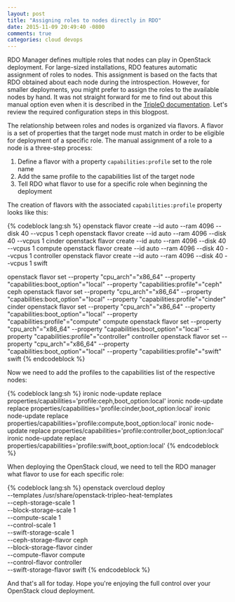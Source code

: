 ```yaml
---
layout: post
title: "Assigning roles to nodes directly in RDO"
date: 2015-11-09 20:49:40 -0800
comments: true
categories: cloud devops
---
```


RDO Manager defines multiple roles that nodes can play in OpenStack deployment. For large-sized installations, RDO features automatic assignment of roles to nodes. This assignment is based on the facts that RDO obtained about each node during the introspection. However, for smaller deployments, you might prefer to assign the roles to the available nodes by hand. It was not straight forward for me to find out about this manual option even when it is described in the [TripleO documentation](http://docs.openstack.org/developer/tripleo-docs/advanced_deployment/profile_matching.html#optional-manually-add-the-profiles-to-the-nodes "TripleO documentation"). Let's review the required configuration steps in this blogpost.

<!-- more -->

The relationship between roles and nodes is organized via flavors. A flavor is a set of properties that the target node must match in order to be eligible for deployment of a specific role. The manual assignment of a role to a node is a three-step process:

1. Define a flavor with a property `capabilities:profile` set to the role name
2. Add the same profile to the capabilities list of the target node
3. Tell RDO what flavor to use for a specific role when beginning the deployment

The creation of flavors with the associated `capabilities:profile` property looks like this:

{% codeblock lang:sh %}
openstack flavor create --id auto --ram 4096 --disk 40 --vcpus 1 ceph
openstack flavor create --id auto --ram 4096 --disk 40 --vcpus 1 cinder
openstack flavor create --id auto --ram 4096 --disk 40 --vcpus 1 compute
openstack flavor create --id auto --ram 4096 --disk 40 --vcpus 1 controller
openstack flavor create --id auto --ram 4096 --disk 40 --vcpus 1 swift

openstack flavor set --property "cpu_arch"="x86_64" --property "capabilities:boot_option"="local" --property "capabilities:profile"="ceph" ceph
openstack flavor set --property "cpu_arch"="x86_64" --property "capabilities:boot_option"="local" --property "capabilities:profile"="cinder" cinder
openstack flavor set --property "cpu_arch"="x86_64" --property "capabilities:boot_option"="local" --property "capabilities:profile"="compute" compute
openstack flavor set --property "cpu_arch"="x86_64" --property "capabilities:boot_option"="local" --property "capabilities:profile"="controller" controller
openstack flavor set --property "cpu_arch"="x86_64" --property "capabilities:boot_option"="local" --property "capabilities:profile"="swift" swift
{% endcodeblock %}

Now we need to add the profiles to the capabilities list of the respective nodes:

{% codeblock lang:sh %}
ironic node-update <node1 UUID here> replace properties/capabilities='profile:ceph,boot_option:local'
ironic node-update <node2 UUID here> replace properties/capabilities='profile:cinder,boot_option:local'
ironic node-update <node3 UUID here> replace properties/capabilities='profile:compute,boot_option:local'
ironic node-update <node4 UUID here> replace properties/capabilities='profile:controller,boot_option:local'
ironic node-update <node5 UUID here> replace properties/capabilities='profile:swift,boot_option:local'
{% endcodeblock %}

When deploying the OpenStack cloud, we need to tell the RDO manager what flavor to use for each specific role:

{% codeblock lang:sh %}
openstack overcloud deploy \
--templates /usr/share/openstack-tripleo-heat-templates \
--ceph-storage-scale 1 \
--block-storage-scale 1 \
--compute-scale 1 \
--control-scale 1 \
--swift-storage-scale 1 \
--ceph-storage-flavor ceph \
--block-storage-flavor cinder \
--compute-flavor compute \
--control-flavor controller \
--swift-storage-flavor swift
{% endcodeblock %}

And that's all for today. Hope you're enjoying the full control over your OpenStack cloud deployment.
